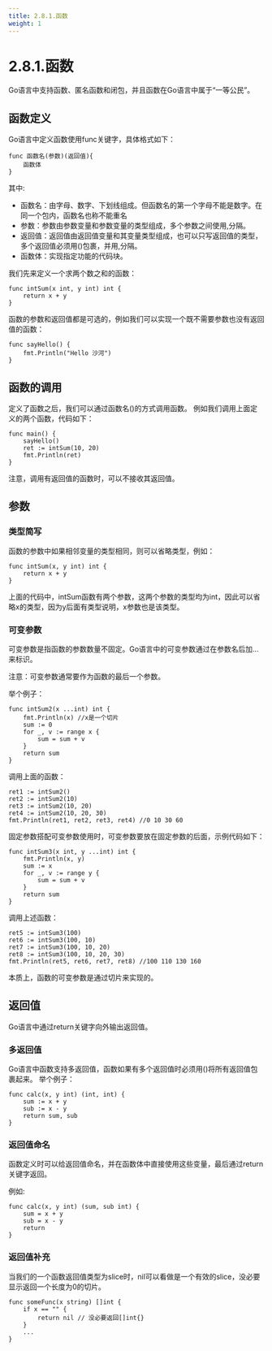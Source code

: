 ```yaml
---
title: 2.8.1.函数
weight: 1
---
```


# 2.8.1.函数
Go语言中支持函数、匿名函数和闭包，并且函数在Go语言中属于“一等公民”。
## 函数定义
Go语言中定义函数使用func关键字，具体格式如下：
```aidl
func 函数名(参数)(返回值){
    函数体
}
```
其中:  
* 函数名：由字母、数字、下划线组成。但函数名的第一个字母不能是数字。在同一个包内，函数名也称不能重名
* 参数：参数由参数变量和参数变量的类型组成，多个参数之间使用,分隔。
* 返回值：返回值由返回值变量和其变量类型组成，也可以只写返回值的类型，多个返回值必须用()包裹，并用,分隔。
* 函数体：实现指定功能的代码块。

我们先来定义一个求两个数之和的函数：
```aidl
func intSum(x int, y int) int {
	return x + y
}
```
函数的参数和返回值都是可选的，例如我们可以实现一个既不需要参数也没有返回值的函数：
```aidl
func sayHello() {
	fmt.Println("Hello 沙河")
}
```

## 函数的调用
定义了函数之后，我们可以通过函数名()的方式调用函数。 例如我们调用上面定义的两个函数，代码如下：

```aidl
func main() {
	sayHello()
	ret := intSum(10, 20)
	fmt.Println(ret)
}

```
注意，调用有返回值的函数时，可以不接收其返回值。

## 参数
### 类型简写
函数的参数中如果相邻变量的类型相同，则可以省略类型，例如：
```aidl
func intSum(x, y int) int {
	return x + y
}
```
上面的代码中，intSum函数有两个参数，这两个参数的类型均为int，因此可以省略x的类型，因为y后面有类型说明，x参数也是该类型。

### 可变参数
可变参数是指函数的参数数量不固定。Go语言中的可变参数通过在参数名后加...来标识。

注意：可变参数通常要作为函数的最后一个参数。

举个例子：

```aidl
func intSum2(x ...int) int {
	fmt.Println(x) //x是一个切片
	sum := 0
	for _, v := range x {
		sum = sum + v
	}
	return sum
}
```
调用上面的函数：

```aidl
ret1 := intSum2()
ret2 := intSum2(10)
ret3 := intSum2(10, 20)
ret4 := intSum2(10, 20, 30)
fmt.Println(ret1, ret2, ret3, ret4) //0 10 30 60

```
固定参数搭配可变参数使用时，可变参数要放在固定参数的后面，示例代码如下：

```aidl
func intSum3(x int, y ...int) int {
	fmt.Println(x, y)
	sum := x
	for _, v := range y {
		sum = sum + v
	}
	return sum
}

```
调用上述函数：
```aidl
ret5 := intSum3(100)
ret6 := intSum3(100, 10)
ret7 := intSum3(100, 10, 20)
ret8 := intSum3(100, 10, 20, 30)
fmt.Println(ret5, ret6, ret7, ret8) //100 110 130 160
```
本质上，函数的可变参数是通过切片来实现的。

## 返回值
Go语言中通过return关键字向外输出返回值。

### 多返回值
Go语言中函数支持多返回值，函数如果有多个返回值时必须用()将所有返回值包裹起来。
举个例子： 
```aidl
func calc(x, y int) (int, int) {
	sum := x + y
	sub := x - y
	return sum, sub
}
```
### 返回值命名
函数定义时可以给返回值命名，并在函数体中直接使用这些变量，最后通过return关键字返回。 

例如:

```aidl
func calc(x, y int) (sum, sub int) {
	sum = x + y
	sub = x - y
	return
}

```

### 返回值补充
当我们的一个函数返回值类型为slice时，nil可以看做是一个有效的slice，没必要显示返回一个长度为0的切片。

```aidl
func someFunc(x string) []int {
	if x == "" {
		return nil // 没必要返回[]int{}
	}
	...
}

```
